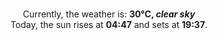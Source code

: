 <p  align="center"><br/>Currently, the weather is: <b> 30°C, <i>clear sky</i></b></br>Today, the sun rises at <b>04:47</b> and sets at <b>19:37</b>.</p>